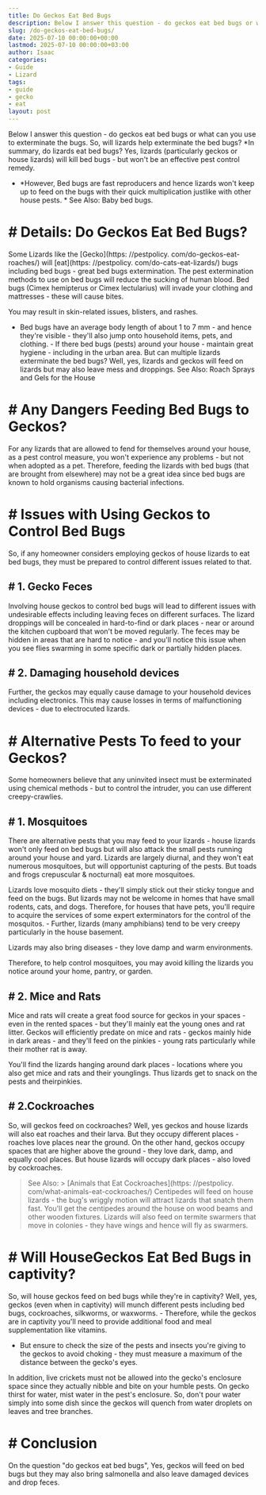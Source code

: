 ```yaml
---
title: Do Geckos Eat Bed Bugs
description: Below I answer this question - do geckos eat bed bugs or what can you use to exterminate the bugs. So, will lizards help exterminate the bed bugs? In summary,...
slug: /do-geckos-eat-bed-bugs/
date: 2025-07-10 00:00:00+00:00
lastmod: 2025-07-10 00:00:00+03:00
author: Isaac
categories:
- Guide
- Lizard
tags:
- guide
- gecko
- eat
layout: post
---
```


Below I answer this question - do geckos eat bed bugs or what can you use to exterminate the bugs. So, will lizards help exterminate the bed bugs? *In summary, do lizards eat bed bugs? Yes, lizards (particularly geckos or house lizards) will kill bed bugs - but won't be an effective pest control remedy.

* *However, Bed bugs are fast reproducers and hence lizards won't keep up to feed on the bugs with their quick multiplication justlike with other house pests. * See Also: Baby bed bugs.

# # Details: Do Geckos Eat Bed Bugs?

Some Lizards like the [Gecko](https: //pestpolicy. com/do-geckos-eat-roaches/) will [eat](https: //pestpolicy. com/do-cats-eat-lizards/) bugs including bed bugs - great bed bugs extermination. The pest extermination methods to use on bed bugs will reduce the sucking of human blood. Bed bugs (Cimex hemipterus or Cimex lectularius) will invade your clothing and mattresses - these will cause bites.

You may result in skin-related issues, blisters, and rashes.

- Bed bugs have an average body length of about 1 to 7 mm - and hence they're visible - they'll also jump onto household items, pets, and clothing. - If there bed bugs (pests) around your house - maintain great hygiene - including in the urban area. But can multiple lizards exterminate the bed bugs? Well, yes, lizards and geckos will feed on lizards but may also leave mess and droppings. See Also: Roach Sprays and Gels for the House

# # Any Dangers Feeding Bed Bugs to Geckos?

For any lizards that are allowed to fend for themselves around your house, as a pest control measure, you won't experience any problems - but not when adopted as a pet. Therefore, feeding the lizards with bed bugs (that are brought from elsewhere) may not be a great idea since bed bugs are known to hold organisms causing bacterial infections.

# # Issues with Using Geckos to Control Bed Bugs

So, if any homeowner considers employing geckos of house lizards to eat bed bugs, they must be prepared to control different issues related to that.

## # 1. Gecko Feces

Involving house geckos to control bed bugs will lead to different issues with undesirable effects including leaving feces on different surfaces. The lizard droppings will be concealed in hard-to-find or dark places - near or around the kitchen cupboard that won't be moved regularly. The feces may be hidden in areas that are hard to notice - and you'll notice this issue when you see flies swarming in some specific dark or partially hidden places.

## # 2. Damaging household devices

Further, the geckos may equally cause damage to your household devices including electronics. This may cause losses in terms of malfunctioning devices - due to electrocuted lizards.

# # Alternative Pests To feed to your Geckos?

Some homeowners believe that any uninvited insect must be exterminated using chemical methods - but to control the intruder, you can use different creepy-crawlies.

## # 1. Mosquitoes

There are alternative pests that you may feed to your lizards - house lizards won't only feed on bed bugs but will also attack the small pests running around your house and yard. Lizards are largely diurnal, and they won't eat numerous mosquitoes, but will opportunist capturing of the pests. But toads and frogs crepuscular & nocturnal) eat more mosquitoes.

Lizards love mosquito diets - they'll simply stick out their sticky tongue and feed on the bugs. But lizards may not be welcome in homes that have small rodents, cats, and dogs. Therefore, for houses that have pets, you'll require to acquire the services of some expert exterminators for the control of the mosquitos. - Further, lizards (many amphibians) tend to be very creepy particularly in the house basement.

Lizards may also bring diseases - they love damp and warm environments.

Therefore, to help control mosquitoes, you may avoid killing the lizards you notice around your home, pantry, or garden.

## # 2. Mice and Rats

Mice and rats will create a great food source for geckos in your spaces - even in the rented spaces - but they'll mainly eat the young ones and rat litter. Geckos will efficiently predate on mice and rats - geckos mainly hide in dark areas - and they'll feed on the pinkies - young rats particularly while their mother rat is away.

You'll find the lizards hanging around dark places - locations where you also get mice and rats and their younglings. Thus lizards get to snack on the pests and theirpinkies.

## # 2.Cockroaches

So, will geckos feed on cockroaches? Well, yes geckos and house lizards will also eat roaches and their larva. But they occupy different places - roaches love places near the ground. On the other hand, geckos occupy spaces that are higher above the ground - they love dark, damp, and equally cool places. But house lizards will occupy dark places - also loved by cockroaches.

> See Also: > [Animals that Eat Cockroaches](https: //pestpolicy. com/what-animals-eat-cockroaches/) Centipedes will feed on house lizards - the bug's wriggly motion will attract lizards that snatch them fast. You'll get the centipedes around the house on wood beams and other wooden fixtures. Lizards will also feed on termite swarmers that move in colonies - they have wings and hence will fly as swarmers.

# # Will House**Geckos Eat Bed Bugs in captivity?**

So, will house geckos feed on bed bugs while they're in captivity? Well, yes, geckos (even when in captivity) will munch different pests including bed bugs, cockroaches, silkworms, or waxworms. - Therefore, while the geckos are in captivity you'll need to provide additional food and meal supplementation like vitamins.

- But ensure to check the size of the pests and insects you're giving to the geckos to avoid choking - they must measure a maximum of the distance between the gecko's eyes.

In addition, live crickets must not be allowed into the gecko's enclosure space since they actually nibble and bite on your humble pests. On gecko thirst for water, mist water in the pest's enclosure. So, don't pour water simply into some dish since the geckos will quench from water droplets on leaves and tree branches.

# # Conclusion

On the question "do geckos eat bed bugs", Yes, geckos will feed on bed bugs but they may also bring salmonella and also leave damaged devices and drop feces.
